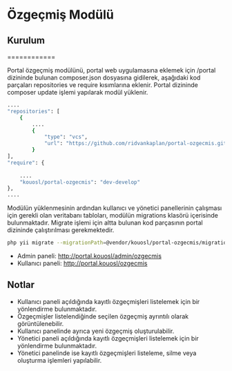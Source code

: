 # Özgeçmiş Modülü

## Kurulum

============

Portal özgeçmiş modülünü, portal web uygulamasına eklemek için /portal dizininde bulunan composer.json dosyasına gidilerek, aşağıdaki kod parçaları repositories ve require kısımlarına eklenir. Portal dizininde composer update işlemi yapılarak modül yüklenir.

```bash
....
"repositories": [
    {
        ....
        {
            "type": "vcs",
            "url": "https://github.com/ridvankaplan/portal-ozgecmis.git"
        }
],
"require": {
     
    ....   
    "kouosl/portal-ozgecmis": "dev-develop"
},
....
```

Modülün yüklenmesinin ardından kullanıcı ve yönetici panellerinin çalışması için gerekli olan veritabanı tabloları, modülün migrations klasörü içerisinde bulunmaktadır. Migrate işlemi için altta bulunan kod parçasının portal dizininde çalıştırılması gerekmektedir.

```bash
php yii migrate --migrationPath=@vendor/kouosl/portal-ozgecmis/migrations --interactive=0
```

- Admin paneli: http://portal.kouosl/admin/ozgecmis<br>
- Kullanıcı paneli: http://portal.kouosl/ozgecmis


## Notlar

- Kullanıcı paneli açıldığında kayıtlı özgeçmişleri listelemek için bir yönlendirme bulunmaktadır. 
- Özgeçmişler listelendiğinde seçilen özgeçmiş ayrıntılı olarak görüntülenebilir.
- Kullanıcı panelinde ayrıca yeni özgeçmiş oluşturulabilir.
- Yönetici paneli açıldığında kayıtlı özgeçmişleri listelemek için bir yönlendirme bulunmaktadır. 
- Yönetici panelinde ise kayıtlı özgeçmişleri listeleme, silme veya oluşturma işlemleri yapılabilir.


